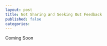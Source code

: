 ```yaml
---
layout: post
title: Not Sharing and Seeking Out Feedback
published: false
categories:
---
```


Coming Soon